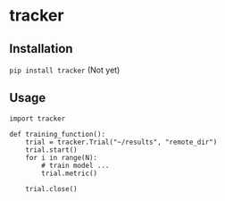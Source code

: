 # tracker

## Installation
`pip install tracker` (Not yet)

## Usage

```
import tracker 

def training_function():
    trial = tracker.Trial("~/results", "remote_dir")
    trial.start()
    for i in range(N):
        # train model ...
        trial.metric()
        
    trial.close()
```
        
    

